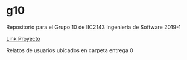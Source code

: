 # g10
Repositorio para el Grupo 10 de IIC2143 Ingenieria de Software 2019-1

[Link Proyecto](https://estud10.herokuapp.com/)

Relatos de usuarios ubicados en carpeta entrega 0
